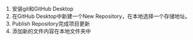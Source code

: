 1. 安装git和GitHub Desktop
2. 在GitHub Desktop中新建一个New Repository，在本地选择一个存储地址。
3. Publish Repository完成项目更新
4. 添加新的文件内容在本地文件夹中